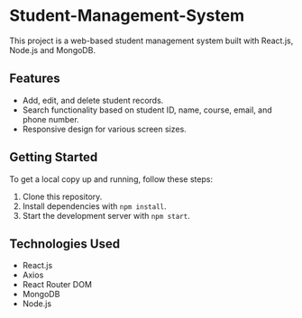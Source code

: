 # Student-Management-System
This project is a web-based student management system built with React.js, Node.js and MongoDB.

## Features

- Add, edit, and delete student records.
- Search functionality based on student ID, name, course, email, and phone number.
- Responsive design for various screen sizes.

## Getting Started

To get a local copy up and running, follow these steps:

1. Clone this repository.
2. Install dependencies with `npm install`.
3. Start the development server with `npm start`.

## Technologies Used

- React.js
- Axios
- React Router DOM
- MongoDB
- Node.js
